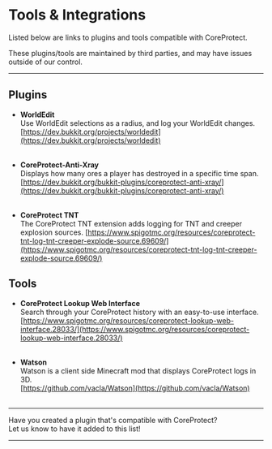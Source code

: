 # Tools & Integrations

Listed below are links to plugins and tools compatible with CoreProtect.

These plugins/tools are maintained by third parties, and may have issues outside of our control.

---

## Plugins

* **WorldEdit**  
Use WorldEdit selections as a radius, and log your WorldEdit changes.
[https://dev.bukkit.org/projects/worldedit](https://dev.bukkit.org/projects/worldedit)  
&nbsp;

* **CoreProtect-Anti-Xray**  
Displays how many ores a player has destroyed in a specific time span.  
[https://dev.bukkit.org/bukkit-plugins/coreprotect-anti-xray/](https://dev.bukkit.org/bukkit-plugins/coreprotect-anti-xray/)  
&nbsp;

* **CoreProtect TNT**  
The CoreProtect TNT extension adds logging for TNT and creeper explosion sources.
[https://www.spigotmc.org/resources/coreprotect-tnt-log-tnt-creeper-explode-source.69609/](https://www.spigotmc.org/resources/coreprotect-tnt-log-tnt-creeper-explode-source.69609/)
&nbsp;

## Tools

* **CoreProtect Lookup Web Interface**  
Search through your CoreProtect history with an easy-to-use interface.  
[https://www.spigotmc.org/resources/coreprotect-lookup-web-interface.28033/](https://www.spigotmc.org/resources/coreprotect-lookup-web-interface.28033/)  
&nbsp;

* **Watson**  
Watson is a client side Minecraft mod that displays CoreProtect logs in 3D.  
[https://github.com/vacla/Watson](https://github.com/vacla/Watson)  
&nbsp;


---

Have you created a plugin that's compatible with CoreProtect?  
Let us know to have it added to this list!

---

